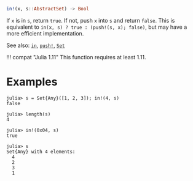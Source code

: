 ```julia
in!(x, s::AbstractSet) -> Bool
```

If `x` is in `s`, return `true`. If not, push `x` into `s` and return `false`. This is equivalent to `in(x, s) ? true : (push!(s, x); false)`, but may have a more efficient implementation.

See also: [`in`](@ref), [`push!`](@ref), [`Set`](@ref)

!!! compat "Julia 1.11"
    This function requires at least 1.11.


# Examples

```jldoctest; filter = r"^  [1234]$"
julia> s = Set{Any}([1, 2, 3]); in!(4, s)
false

julia> length(s)
4

julia> in!(0x04, s)
true

julia> s
Set{Any} with 4 elements:
  4
  2
  3
  1
```
